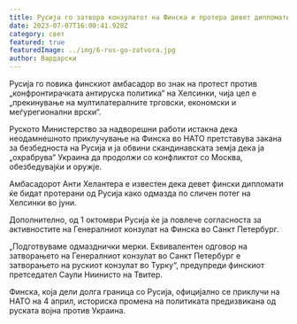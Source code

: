 ```yaml
---
title: Русија го затвора конзулатот на Финска и протера девет дипломати
date: 2023-07-07T16:00:41.928Z
category: свет
featured: true
featuredImage: ../img/6-rus-go-zatvora.jpg
author: Вардарски
---
```

Русија го повика финскиот амбасадор во знак на протест против „конфронтирачката антируска политика“ на Хелсинки, чија цел е „прекинување на мултилатералните трговски, економски и меѓурегионални врски“.

Руското Министерство за надворешни работи истакна дека неодамнешното приклучување на Финска во НАТО претставува закана за безбедноста на Русија и ја обвини скандинавската земја дека ја „охрабрува“ Украина да продолжи со конфликтот со Москва, обезбедувајќи и оружје.

Амбасадорот Анти Хелантера е известен дека девет фински дипломати ќе бидат протерани од Русија како одмазда по сличен потег на Хелсинки во јуни.

Дополнително, од 1 октомври Русија ќе ја повлече согласноста за активностите на Генералниот конзулат на Финска во Санкт Петербург.

„Подготвуваме одмазднички мерки. Еквивалентен одговор на затворањето на Генералниот конзулат во Санкт Петербург е затворањето на рускиот конзулат во Турку“, предупреди финскиот претседател Саули Ниинисто на Твитер.

Финска, која дели долга граница со Русија, официјално се приклучи на НАТО на 4 април, историска промена на политиката предизвикана од руската војна против Украина.